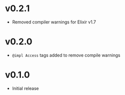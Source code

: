 # v0.2.1
- Removed compiler warnings for Elixir v1.7

# v0.2.0
- `@impl Access` tags added to remove compile warnings

# v0.1.0
- Initial release

